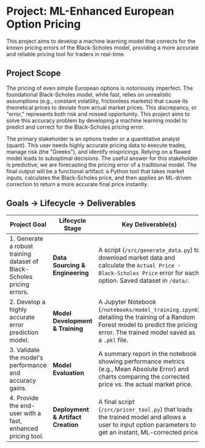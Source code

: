 # Project: ML-Enhanced European Option Pricing

This project aims to develop a machine learning model that corrects for the known pricing errors of the Black-Scholes model, providing a more accurate and reliable pricing tool for traders in real-time.

## Project Scope

The pricing of even simple European options is notoriously imperfect. The foundational Black-Scholes model, while fast, relies on unrealistic assumptions (e.g., constant volatility, frictionless markets) that cause its theoretical prices to deviate from actual market prices. This discrepancy, or "error," represents both risk and missed opportunity. This project aims to solve this accuracy problem by developing a machine learning model to predict and correct for the Black-Scholes pricing error.

The primary stakeholder is an options trader or a quantitative analyst (quant). This user needs highly accurate pricing data to execute trades, manage risk (the "Greeks"), and identify mispricings. Relying on a flawed model leads to suboptimal decisions. The useful answer for this stakeholder is predictive; we are forecasting the pricing error of a traditional model. The final output will be a functional artifact: a Python tool that takes market inputs, calculates the Black-Scholes price, and then applies an ML-driven correction to return a more accurate final price instantly.

## Goals → Lifecycle → Deliverables

| **Project Goal** | **Lifecycle Stage** | **Key Deliverable(s)** |
| -------------------------------------------------------- | ----------------------------------- | ------------------------------------------------------------------------------------ |
| 1. Generate a robust training dataset of Black-Scholes pricing errors. | **Data Sourcing & Engineering** | A script (`/src/generate_data.py`) to download market data and calculate the `Actual Price - Black-Scholes Price` error for each option. Saved dataset in `/data/`. |
| 2. Develop a highly accurate error prediction model. | **Model Development & Training** | A Jupyter Notebook (`/notebooks/model_training.ipynb`) detailing the training of a Random Forest model to predict the pricing error. The trained model saved as a `.pkl` file. |
| 3. Validate the model's performance and accuracy gains. | **Model Evaluation** | A summary report in the notebook showing performance metrics (e.g., Mean Absolute Error) and charts comparing the corrected price vs. the actual market price. |
| 4. Provide the end-user with a fast, enhanced pricing tool. | **Deployment & Artifact Creation** | A final script (`/src/pricer_tool.py`) that loads the trained model and allows a user to input option parameters to get an instant, ML-corrected price. |